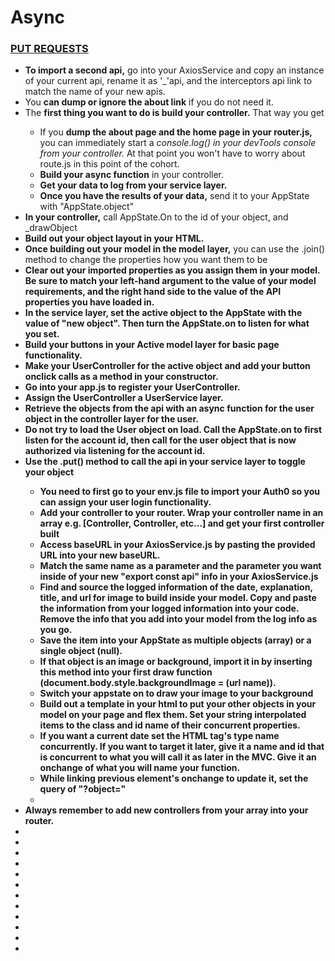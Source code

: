 # Async

### <u>PUT REQUESTS</u>

<ul>

  <li>
    <b>To import a second api,</b> go into your AxiosService and copy an instance of your current api, rename it as '_'api, and the interceptors api link to match the name of your new apis. <i></i>
  </li>

  <li>
    You <b>can dump or ignore the about link</b> if you do not need it. <i></i>
  </li>

  <li>
    The <b>first thing you want to do is build your controller.</b> That way you get  <i></i>
  </li>
  <ul>
    <li>
      If you <b>dump the about page and the home page in your router.js,</b> you can immediately start a <i>console.log() in your devTools console from your controller.</i> At that point you won't have to worry about route.js in this point of the cohort.
    </li>
    <li>
      <b>Build your async function</b> in your controller. <i></i>
    </li>
    <li>
      <b>Get your data to log from your service layer.</b> <i></i>
    </li>
    <li>
      <b>Once you have the results of your data,</b> send it to your AppState with "AppState.object" <i></i>
    </li>
  </ul>
  <li>
    <b>In your controller,</b> call AppState.On to the id of your object, and  _drawObject<i></i>
  </li>

  <li>
    <b>Build out your object layout in your HTML.</b> <i></i>
  </li>

  <li>
    <b>Once building out your model in the model layer,</b> you can use the .join() method to change the properties how you want them to be <i></i>
  </li>

  <li>
    <b>Clear out your imported properties as you assign them in your model. Be sure to match your left-hand argument to the value of your model requirements, and the right hand side to the value of the API properties you have loaded in.</b> <i></i>
  </li>

  <li>
    <b>In the service layer, set the active object to the AppState with the value of "new object". Then turn the AppState.on to listen for what you set.</b> <i></i>
  </li>

  <li>
    <b>Build your buttons in your Active model layer for basic page functionality.</b> <i></i>
  </li>

  <li>
    <b>Make your UserController for the active object and add your button onclick calls as a method in your constructor.</b> <i></i>
  </li>

  <li>
    <b>Go into your app.js to register your UserController.</b> <i></i>
  </li>

  <li>
    <b>Assign the UserController a UserService layer.</b> <i></i>
  </li>

  <li>
    <b>Retrieve the objects from the api with an async function for the user object in the controller layer for the user.</b> <i></i>
  </li>

  <li>
    <b>Do not try to load the User object on load. Call the AppState.on to first listen for the account id, then call for the user object that is now authorized via listening for the account id.</b> <i></i>
  </li>

  <li>
    <b>Use the .put() method to call the api in your service layer to toggle your object</b> <i></i>
  </li>

  <ul>
    <li>
      <b>You need to first go to your env.js file to import your Auth0 so you can assign your user login functionality.</b> <i></i>
    </li>
    <li>
      <b>Add your controller to your router. Wrap your controller name in an array e.g. [Controller, Controller, etc...] and get your first controller built</b> <i></i>
    </li>
    <li>
      <b>Access baseURL in your AxiosService.js by pasting the provided URL into your new baseURL.</b> <i></i>
    </li>
    <li>
      <b>Match the same name as a parameter and the parameter you want inside of your new "export const api" info in your AxiosService.js</b> <i></i>
    </li>
    <li>
      <b>Find and source the logged information of the date, explanation, title, and url for image to build inside your model. Copy and paste the information from your logged information into your code. Remove the info that you add into your model from the log info as you go.</b> <i></i>
    </li>
    <li>
      <b>Save the item into your AppState as multiple objects (array) or a single object (null).</b> <i></i>
    </li>
    <li>
      <b>If that object is an image or background, import it in by inserting this method into your first draw function (document.body.style.backgroundImage = (url name)).</b> <i></i>
    </li>
    <li>
      <b>Switch your appstate on to draw your image to your background</b> <i></i>
    </li>
    <li>
      <b>Build out a template in your html to put your other objects in your model on your page and flex them. Set your string interpolated items to the class and id name of their concurrent properties.</b> <i></i>
    </li>
    <li>
      <b>If you want a current date set the HTML tag's type name concurrently. If you want to target it later, give it a name and id that is concurrent to what you will call it as later in the MVC. Give it an onchange of what you will name your function.</b> <i></i>
    </li>
    <li>
      <b>While linking previous element's onchange to update it, set the query of "?object="</b> <i></i>
    </li>
    <li>
      <b></b> <i></i>
    </li>
  </ul>

  <li>
    <b>Always remember to add new controllers from your array into your router.</b> <i></i>
  </li>

  <li>
    <b></b> <i></i>
  </li>

  <li>
    <b></b> <i></i>
  </li>

  <li>
    <b></b> <i></i>
  </li>

  <li>
    <b></b> <i></i>
  </li>

  <li>
    <b></b> <i></i>
  </li>

  <li>
    <b></b> <i></i>
  </li>

  <li>
    <b></b> <i></i>
  </li>

  <li>
    <b></b> <i></i>
  </li>

  <li>
    <b></b> <i></i>
  </li>

  <li>
    <b></b> <i></i>
  </li>

  <li>
    <b></b> <i></i>
  </li>

  <li>
    <b></b> <i></i>
  </li>

</ul>